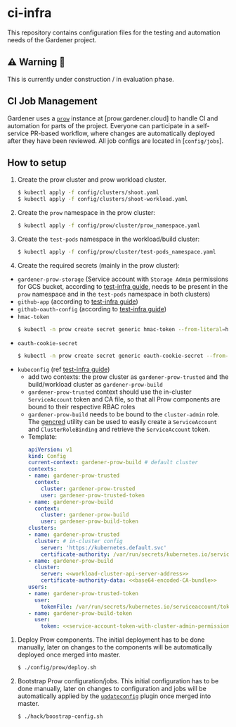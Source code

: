 # ci-infra

This repository contains configuration files for the testing and automation needs of the Gardener project.

## ⚠️ Warning 🚧

This is currently under construction / in evaluation phase.

## CI Job Management

Gardener uses a [`prow`](https://github.com/kubernetes/test-infra/blob/master/prow) instance at [prow.gardener.cloud] to handle CI and
automation for parts of the project. Everyone can participate in a
self-service PR-based workflow, where changes are automatically deployed
after they have been reviewed. All job configs are located in [`config/jobs`].

## How to setup

1. Create the prow cluster and prow workload cluster.
   ```bash
   $ kubectl apply -f config/clusters/shoot.yaml
   $ kubectl apply -f config/clusters/shoot-workload.yaml
   ```
1. Create the `prow` namespace in the prow cluster:
   ```bash
   $ kubectl apply -f config/prow/cluster/prow_namespace.yaml
   ```
1. Create the `test-pods` namespace in the workload/build cluster:
   ```bash
   $ kubectl apply -f config/prow/cluster/test-pods_namespace.yaml
   ```   
1. Create the required secrets (mainly in the prow cluster):
  - `gardener-prow-storage` (Service account with `Storage Admin` permissions for GCS bucket, according to [test-infra guide](https://github.com/kubernetes/test-infra/blob/f8021394c8e493af2d3ec336a87888368d92e0c8/prow/getting_started_deploy.md#configure-a-gcs-bucket), needs to be present in the `prow` namespace and in the `test-pods` namespace in both clusters)
  - `github-app` (according to [test-infra guide](https://github.com/kubernetes/test-infra/blob/f8021394c8e493af2d3ec336a87888368d92e0c8/prow/getting_started_deploy.md#github-app))
  - `github-oauth-config` (according to [test-infra guide](https://github.com/kubernetes/test-infra/blob/f8021394c8e493af2d3ec336a87888368d92e0c8/prow/cmd/deck/github_oauth_setup.md))
  - `hmac-token`
    ```bash
    $ kubectl -n prow create secret generic hmac-token --from-literal=hmac=$(openssl rand -hex 20)
    ```
  - `oauth-cookie-secret`
    ```bash
    $ kubectl -n prow create secret generic oauth-cookie-secret --from-literal=secret=$(openssl rand -base64 32)
    ```
  - `kubeconfig` (ref [test-infra guide](https://github.com/kubernetes/test-infra/blob/f8021394c8e493af2d3ec336a87888368d92e0c8/prow/getting_started_deploy.md#run-test-pods-in-different-clusters))
    - add two contexts: the prow cluster as `gardener-prow-trusted` and the build/workload cluster as `gardener-prow-build`
    - `gardener-prow-trusted` context should use the in-cluster `ServiceAccount` token and CA file, so that all Prow components are bound to their respective RBAC roles
    - `gardener-prow-build` needs to be bound to the `cluster-admin` role. The [gencred](https://github.com/kubernetes/test-infra/tree/master/gencred) utility can be used to easily create a `ServiceAccount` and `ClusterRoleBinding` and retrieve the `ServiceAccount` token.
    - Template:
      ```yaml
      apiVersion: v1
      kind: Config
      current-context: gardener-prow-build # default cluster
      contexts:
      - name: gardener-prow-trusted
        context:
          cluster: gardener-prow-trusted
          user: gardener-prow-trusted-token
      - name: gardener-prow-build
        context:
          cluster: gardener-prow-build
          user: gardener-prow-build-token
      clusters:
      - name: gardener-prow-trusted
        cluster: # in-cluster config
          server: 'https://kubernetes.default.svc'
          certificate-authority: /var/run/secrets/kubernetes.io/serviceaccount/ca.crt
      - name: gardener-prow-build
        cluster:
          server: <<workload-cluster-api-server-address>>
          certificate-authority-data: <<base64-encoded-CA-bundle>>
      users:
      - name: gardener-prow-trusted-token
        user:
          tokenFile: /var/run/secrets/kubernetes.io/serviceaccount/token # use in-cluster config
      - name: gardener-prow-build-token
        user:
          token: <<service-account-token-with-cluster-admin-permissions>> # generated via gencred
      ```
1. Deploy Prow components. The initial deployment has to be done manually, later on changes to the components will be automatically deployed once merged into master.
   ```bash
   $ ./config/prow/deploy.sh
   ```
1. Bootstrap Prow configuration/jobs. This initial configuration has to be done manually, later on changes to configuration and jobs will be automatically applied by the [`updateconfig`](https://github.com/kubernetes/test-infra/tree/master/prow/plugins/updateconfig) plugin once merged into master.
   ```bash
   $ ./hack/boostrap-config.sh
   ```
